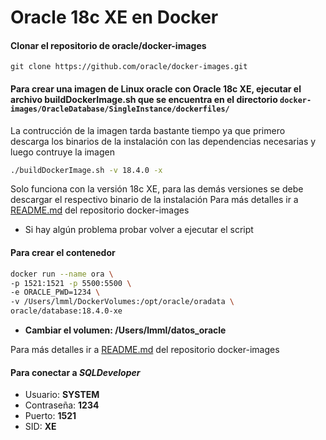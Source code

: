 # Oracle 18c XE en Docker

#### Clonar el repositorio de oracle/docker-images

    git clone https://github.com/oracle/docker-images.git

#### Para crear una imagen de Linux oracle con Oracle 18c XE, ejecutar el archivo buildDockerImage.sh que se encuentra en el directorio `docker-images/OracleDatabase/SingleInstance/dockerfiles/`
La contrucción de la imagen tarda bastante tiempo ya que primero descarga los binarios de la instalación con las dependencias necesarias y luego contruye la imagen 

``` sh
./buildDockerImage.sh -v 18.4.0 -x
```
Solo funciona con la versión 18c XE, para las demás versiones se debe descargar el respectivo binario de la instalación 
Para más detalles ir a [README.md](https://github.com/oracle/docker-images/blob/master/OracleDatabase/SingleInstance/README.md) del repositorio docker-images
* Si hay algún problema probar volver a ejecutar el script
#### Para crear el contenedor
``` sh
docker run --name ora \
-p 1521:1521 -p 5500:5500 \
-e ORACLE_PWD=1234 \
-v /Users/lmml/DockerVolumes:/opt/oracle/oradata \
oracle/database:18.4.0-xe
```
* **Cambiar el volumen: /Users/lmml/datos_oracle**

Para más detalles ir a [README.md](https://github.com/oracle/docker-images/blob/master/OracleDatabase/SingleInstance/README.md) del repositorio docker-images

#### Para conectar a *SQLDeveloper* 

* Usuario: **SYSTEM** 
* Contraseña: **1234** 
* Puerto: **1521** 
* SID: **XE**
